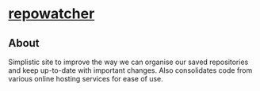[repowatcher](http://www.repowatcher.com/)
==========================================

About
--------------------------------------

Simplistic site to improve the way we can organise our saved repositories and keep up-to-date with important changes. 
Also consolidates code from various online hosting services for ease of use.